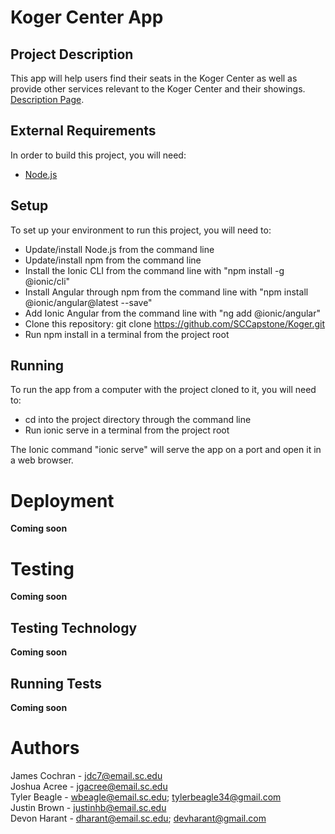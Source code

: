# Koger Center App

## Project Description
This app will help users find their seats in the Koger Center as well as provide other services relevant to the Koger Center and their showings.
[Description Page](https://github.com/SCCapstone/Koger/wiki/Project-Description).

## External Requirements
In order to build this project, you will need:
* [Node.js](https://nodejs.org/en/)

## Setup
To set up your environment to run this project, you will need to:
* Update/install Node.js from the command line
* Update/install npm from the command line
* Install the Ionic CLI from the command line with "npm install -g @ionic/cli"
* Install Angular through npm from the command line with "npm install @ionic/angular@latest --save"
* Add Ionic Angular from the command line with "ng add @ionic/angular"
* Clone this repository: git clone https://github.com/SCCapstone/Koger.git
* Run npm install in a terminal from the project root

## Running
To run the app from a computer with the project cloned to it, you will need to:
* cd into the project directory through the command line
* Run ionic serve in a terminal from the project root

The Ionic command "ionic serve" will serve the app on a port and open it in a web browser.

# Deployment
**Coming soon**

# Testing
**Coming soon**

## Testing Technology
**Coming soon**

## Running Tests
**Coming soon**

# Authors
James Cochran - jdc7@email.sc.edu<br />
Joshua Acree - jgacree@email.sc.edu<br />
Tyler Beagle - wbeagle@email.sc.edu; tylerbeagle34@gmail.com<br />
Justin Brown - justinhb@email.sc.edu<br />
Devon Harant - dharant@email.sc.edu; devharant@gmail.com

